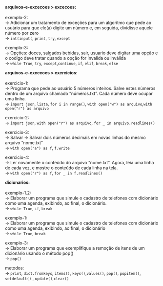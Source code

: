 <strong>arquivos-e-excecoes > excecoes:<br></strong>
<br>
exemplo-2: <br>
-> Adicionar um tratamento de exceções para um algoritmo que pede ao usuário para que ele(a) digite um número e, em seguida, dividisse aquele número por zero
<br>
-> `int(input(`, `print`, `try`, `except`<br>

exemplo-3: <br>
-> Opções: doces, salgados bebidas, sair, usuario deve digitar uma opção e o codigo deve tratar quando a opção for invalida ou inválida<br>
-> `while True`, `try`, `except`,`continue`, `if`, `elif`, `break`, `else`<br>

<strong>arquivos-e-excecoes > exercicios:<br></strong>
<br>
exercicio-1:<br>
-> Programa que pede ao usuário 5 números inteiros. Salve estes números dentro de um arquivo chamado “números.txt”. Cada número deve ocupar uma linha.<br>
-> `import json`, `lista`, `for i in range()`, `with open("w") as arquivo`,`with open("r") as arquivo`<br>

exercicio-2:<br>
-> `import json`, `with open("r") as arquivo`, `for _ in arquivo.readlines()` <br>

exercicio-3:<br>
-> Salvar 
-> Salvar dois números decimais em novas linhas do mesmo arquivo “nome.txt”<br>
-> `with open("a") as f`, `f.write`<br>

exercicio-4:<br>
-> Ler novamente o conteúdo do arquivo “nome.txt”. Agora, leia uma linha de cada vez, e mostre o conteúdo de cada linha na tela.<br>
-> `with open("r") as f`, `for _ in f.readlines()`<br>

<strong>dicionarios:<br></strong>
<br>
exemplo-1.2:<br>
-> Elaborar um programa que simule o cadastro de telefones com dicionário como uma agenda, exibindo, ao final, o dicionário.<br>
-> `while True`, `if`, `break`<br>

exemplo-1:<br>
-> Elaborar um programa que simule o cadastro de telefones com dicionário como uma agenda, exibindo, ao final, o dicionário<br>
-> `while True`, `break`<br>

exemplo-3:<br>
-> Elaborar um programa que exemplifique a remoção de itens de um dicionário usando o método pop()<br>
-> `pop()`<br>

metodos: <br>
-> `print`, `dict.fromkeys`, `items()`, `keys()`,`values()`, `pop()`, `popitem()`, `setdefault()` , `update()`,`clear()`
<br>











